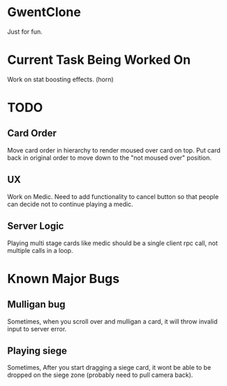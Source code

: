 # GwentClone
Just for fun.

# Current Task Being Worked On
Work on stat boosting effects. (horn)

# TODO
## Card Order
Move card order in hierarchy to render moused over card on top. Put card back in original order to move down to the "not moused over" position.
## UX
Work on Medic. Need to add functionality to cancel button so that people can decide not to continue playing a medic.
## Server Logic
Playing multi stage cards like medic should be a single client rpc call, not multiple calls in a loop.

# Known Major Bugs
## Mulligan bug
Sometimes, when you scroll over and mulligan a card, it will throw invalid input to server error.
## Playing siege
Sometimes, After you start dragging a siege card, it wont be able to be dropped on the siege zone (probably need to pull camera back).

